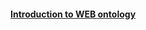 #### [Introduction to WEB ontology](https://www.w3.org/People/Ivan/CorePresentations/SW_QA/Slides.html#(1))
